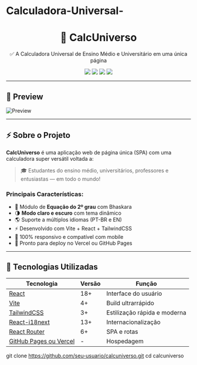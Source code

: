 # Calculadora-Universal-
<h1 align="center">🧮 CalcUniverso</h1>
<p align="center">✅ A Calculadora Universal de Ensino Médio e Universitário em uma única página</p>

<p align="center">
  <img src="https://img.shields.io/badge/React-18-blue?style=flat-square&logo=react" />
  <img src="https://img.shields.io/badge/TailwindCSS-3.0-teal?style=flat-square&logo=tailwindcss" />
  <img src="https://img.shields.io/badge/Vite-4-purple?style=flat-square&logo=vite" />
  <img src="https://img.shields.io/badge/Multilingue-i18n-green?style=flat-square&logo=translate" />
</p>

---

## 📸 Preview

![Preview](./public/preview.png)

---

## ⚡ Sobre o Projeto

**CalcUniverso** é uma aplicação web de página única (SPA) com uma calculadora super versátil voltada a:

> 🎓 Estudantes do ensino médio, universitários, professores e entusiastas — em todo o mundo!

### Principais Características:
- 🧠 Módulo de **Equação do 2º grau** com Bhaskara
- 🌗 **Modo claro e escuro** com tema dinâmico
- 🌎 Suporte a múltiplos idiomas (PT-BR e EN)
- ⚡ Desenvolvido com Vite + React + TailwindCSS
- 📱 100% responsivo e compatível com mobile
- 🚀 Pronto para deploy no Vercel ou GitHub Pages

---

## 🚀 Tecnologias Utilizadas

| Tecnologia | Versão | Função |
|------------|--------|--------|
| [React](https://reactjs.org/) | 18+ | Interface do usuário |
| [Vite](https://vitejs.dev/) | 4+ | Build ultrarrápido |
| [TailwindCSS](https://tailwindcss.com/) | 3+ | Estilização rápida e moderna |
| [React-i18next](https://react.i18next.com/) | 13+ | Internacionalização |
| [React Router](https://reactrouter.com/) | 6+ | SPA e rotas |
| [GitHub Pages ou Vercel](https://vercel.com) | - | Hospedagem |

git clone https://github.com/seu-usuario/calcuniverso.git
cd calcuniverso
